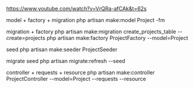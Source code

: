 https://www.youtube.com/watch?v=VrQRa-afCAk&t=62s

model + factory + migration
php artisan make:model Project -fm

migration + factory
php artisan make:migration create_projects_table --create=projects
php artisan make:factory ProjectFactory --model=Project

seed
php artisan make:seeder ProjectSeeder

migrate seed
php artisan migrate:refresh --seed

controller + requests + resource 
php artisan make:controller ProjectController --model=Project --requests --resource 

